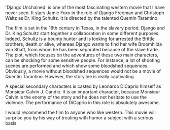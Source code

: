 'Django Unchained' is one of the most fascinating western movie that I have never seen. It stars Jamie Foxx in the role of Django Freeman and Christoph Waltz as Dr. King Schultz. It is directed by the talented Quentin Tarantino.

The film is set in the 18th century in Texas, in the slavery period. Django and Dr. King Schultz start together a collaboration in some different purposes. Indeed, Schultz is a bounty hunter and is looking for arrested the Brittle brothers, death or alive, whereas Django wants to find her wife Broomhilda von Shaft, from whom he has been separated because of the slave trade. The plot, which focuses on the adventures of these two main characters, can be shocking for some sensitive people. For instance, a lot of shooting scenes are performed and which show some bloodshed sequences. Obviously, a movie without bloodshed sequences would not be a movie of Quentin Tarantino. However, the storyline is really captivating.

A special secondary characters is casted by Leonardo DiCaprio himself as Monsieur Calvin J. Candie. It is an important character, because Monsieur Calvin is the enemy of the story and he does not hesitate to use the violence. The performance of DiCaprio in this role is absolutely awesome.

I would recommend the film to anyone who like western. This movie will surprise you by his way of treating with humor a subject with a serious basis.
